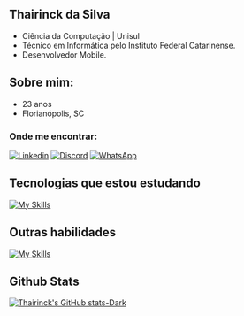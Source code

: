 ## Thairinck da Silva 
- Ciência da Computação | Unisul
- Técnico em Informática pelo Instituto Federal Catarinense.
- Desenvolvedor Mobile.
## Sobre mim:
- 23 anos
- Florianópolis, SC

### Onde me encontrar:
[![Linkedin](https://img.shields.io/badge/LinkedIn-0077B5?style=for-the-badge&logo=linkedin&logoColor=white)](https://www.linkedin.com/in/thairinck-silva/)
[![Discord](https://img.shields.io/badge/Discord-7289DA?style=for-the-badge&logo=discord&logoColor=white)](https://discordapp.com/users/thairinck)
[![WhatsApp](https://img.shields.io/badge/WhatsApp-25D366?style=for-the-badge&logo=whatsapp&logoColor=white)](https://api.whatsapp.com/send?phone=554891393668&text=Ol%C3%A1%20Thairinck,%20vim%20pelo%20seu%20reposit%C3%B3rio%20do%20GitHub.%20)
## Tecnologias que estou estudando
[![My Skills](https://skillicons.dev/icons?i=java,kotlin,nodejs,javascript,html,css,mysql&theme=dark)](https://skillicons.dev)

## Outras habilidades
[![My Skills](https://skillicons.dev/icons?i=wordpress,figma,ps&theme=dark)](https://skillicons.dev)

## Github Stats
[![Thairinck's GitHub stats-Dark](https://github-readme-stats.vercel.app/api?username=thairincksilva&show_icons=true&theme=dark#gh-dark-mode-only)](https://github.com/anuraghazra/github-readme-stats#gh-dark-mode-only)

